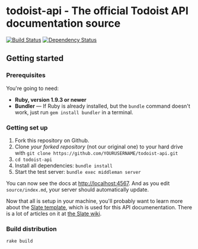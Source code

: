 # todoist-api -  The official Todoist API documentation source

[![Build Status](https://travis-ci.org/tripit/slate.svg?branch=master)](https://travis-ci.org/tripit/slate) [![Dependency Status](https://gemnasium.com/tripit/slate.png)](https://gemnasium.com/tripit/slate)

## Getting started

### Prerequisites

You're going to need:

 - **Ruby, version 1.9.3 or newer**
 - **Bundler** — If Ruby is already installed, but the `bundle` command doesn't work, just run `gem install bundler` in a terminal.

### Getting set up

 1. Fork this repository on Github.
 2. Clone *your forked repository* (not our original one) to your hard drive with `git clone https://github.com/YOURUSERNAME/todoist-api.git`
 3. `cd todoist-api`
 4. Install all dependencies: `bundle install`
 5. Start the test server: `bundle exec middleman server`

You can now see the docs at <http://localhost:4567>. And as you edit `source/index.md`, your server should automatically update.

Now that all is setup in your machine, you'll probably want to learn more about the [Slate template](https://github.com/tripit/slate), which is used for this API documenentation.  There is a lot of articles on it at [the Slate wiki](https://github.com/tripit/slate/wiki).


### Build distribution

```
rake build
```
